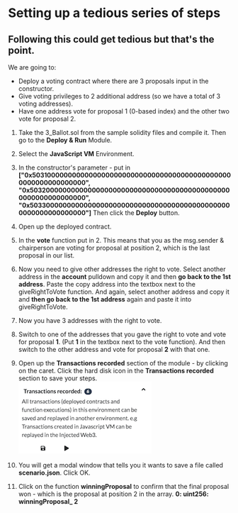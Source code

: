# Setting up a tedious series of steps

## Following this could get tedious but that's the point.

We are going to:

- Deploy a voting contract where there are 3 proposals input in the constructor.
- Give voting privileges to 2 additional address (so we have a total of 3 voting addresses).
- Have one address vote for proposal 1 (0-based index) and the other two vote for proposal 2.

1. Take the 3_Ballot.sol from the sample solidity files and compile it.  Then go to the **Deploy & Run** Module.

2. Select the **JavaScript VM** Environment.

3. In the constructor's parameter - put in **["0x5031000000000000000000000000000000000000000000000000000000000000", "0x5032000000000000000000000000000000000000000000000000000000000000", "0x5033000000000000000000000000000000000000000000000000000000000000"]** Then click the **Deploy** button.

4. Open up the deployed contract.

5. In the **vote** function put in 2.  This means that you as the msg.sender & chairperson are voting for proposal at position 2, which is the last proposal in our list.

6. Now you need to give other addresses the right to vote.  Select another address in the **account** pulldown and copy it and then **go back to the 1st address**.  Paste the copy address into the textbox next to the giveRightToVote function.  And again, select another address and copy it and **then go back to the 1st address** again and paste it into giveRightToVote.

7. Now you have 3 addresses with the right to vote.

8. Switch to one of the addresses that you gave the right to vote and vote for proposal **1**.  (Put **1** in the textbox next to the vote function).  And then switch to the other address and vote for proposal **2** with that one.

9. Open up the **Transactions recorded** section of the module - by clicking on the caret. Click the hard disk icon in the **Transactions recorded** section to save your steps.
   ![recorder](https://github.com/ethereum/remix-workshops/blob/master/Recorder/2_Record/images/recorder.png?raw=true "recorder")

10. You will get a modal window that tells you it wants to save a file called **scenario.json**.  Click OK.

11. Click on the function **winningProposal** to confirm that the final proposal won - which is the proposal at position 2 in the array. **0: uint256: winningProposal_ 2**

